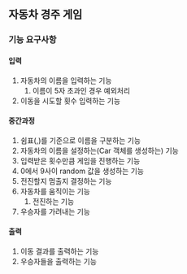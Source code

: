 ## 자동차 경주 게임

### 기능 요구사항

#### 입력
1. 자동차의 이름을 입력하는 기능
    1. 이름이 5자 초과인 경우 예외처리
1. 이동을 시도할 횟수 입력하는 기능

#### 중간과정 
1. 쉼표(,)를 기준으로 이름을 구분하는 기능
1. 자동차의 이름을 설정하는(Car 객체를 생성하는) 기능
1. 입력받은 횟수만큼 게임을 진행하는 기능
1. 0에서 9사이 random 값을 생성하는 기능
1. 전진할지 멈출지 결정하는 기능
1. 자동차를 움직이는 기능
    1. 전진하는 기능
1. 우승자를 가려내는 기능
        
#### 출력
1. 이동 결과를 출력하는 기능
1. 우승자들을 출력하는 기능